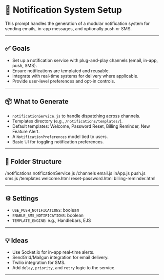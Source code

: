 # 🔔 Notification System Setup

This prompt handles the generation of a modular notification system for sending emails, in-app messages, and optionally push or SMS.

---

## ✅ Goals

- Set up a notification service with plug-and-play channels (email, in-app, push, SMS).
- Ensure notifications are templated and reusable.
- Integrate with real-time systems for delivery where applicable.
- Provide user-level preferences and opt-in controls.

---

## 📦 What to Generate

- `notificationService.js` to handle dispatching across channels.
- Templates directory (e.g., `/notifications/templates/`).
- Default templates: Welcome, Password Reset, Billing Reminder, New Feature Alert.
- A `NotificationPreferences` model tied to users.
- Basic UI for toggling notification preferences.

---

## 🧱 Folder Structure

/notifications
notificationService.js
/channels
email.js
inApp.js
push.js
sms.js
/templates
welcome.html
reset-password.html
billing-reminder.html


---

## ⚙️ Settings

- `USE_PUSH_NOTIFICATIONS`: boolean
- `ENABLE_SMS_NOTIFICATIONS`: boolean
- `TEMPLATE_ENGINE`: e.g., Handlebars, EJS

---

## 💡 Ideas

- Use Socket.io for in-app real-time alerts.
- SendGrid/Mailgun integration for email delivery.
- Twilio integration for SMS.
- Add `delay`, `priority`, and `retry` logic to the service.

---
